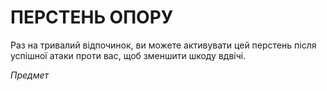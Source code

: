 ﻿# ПЕРСТЕНЬ ОПОРУ

Раз на тривалий відпочинок, ви можете активувати цей перстень після успішної атаки проти вас, щоб зменшити шкоду вдвічі.

*Предмет*